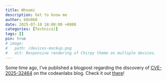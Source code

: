 ```yaml
---
title: Whoami
description: Get to know me
author: b0n0b0
date: 2025-07-10 18:00:00 +0800
categories: [Technical]
tags: []
pin: true
# image:
#   path: /devices-mockup.png
#   alt: Responsive rendering of Chirpy theme on multiple devices.
---
```

Some time ago, I've published a blogpost regarding the discovery of [CVE-2025-32464](https://nvd.nist.gov/vuln/detail/CVE-2025-32464) on the codeanlabs blog.
Check it out [there](https://codeanlabs.com/blog/research/cve-2025-32464-overflowing-haproxy-regsub-converter/)!